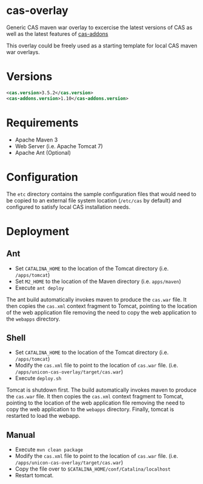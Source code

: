 cas-overlay
==================

Generic CAS maven war overlay to excercise the latest versions of CAS as well as the latest features of [cas-addons](https://github.com/Unicon/cas-addons)

This overlay could be freely used as a starting template for local CAS maven war overlays.

# Versions
```xml
<cas.version>3.5.2</cas.version>
<cas-addons.version>1.10</cas-addons.version>
```

# Requirements
* Apache Maven 3
* Web Server (i.e. Apache Tomcat 7)
* Apache Ant (Optional)

# Configuration
The `etc` directory contains the sample configuration files that would need to be copied to an external file system location (`/etc/cas` by default) and configured to satisfy local CAS installation needs.

# Deployment

## Ant
* Set `CATALINA_HOME` to the location of the Tomcat directory (i.e. `/apps/tomcat`)
* Set `M2_HOME` to the location of the Maven directory (i.e. `apps/maven`)
* Execute `ant deploy`

The ant build automatically invokes maven to produce the `cas.war` file. It then copies the `cas.xml` context fragment to Tomcat, pointing to the location of the web application file removing the need to copy the web application to the `webapps` directory.

## Shell
* Set `CATALINA_HOME` to the location of the Tomcat directory (i.e. `/apps/tomcat`)
* Modify the `cas.xml` file to point to the location of `cas.war` file. (i.e. `/apps/unicon-cas-overlay/target/cas.war`)
* Execute `deploy.sh`

Tomcat is shutdown first. The build automatically invokes maven to produce the `cas.war` file. It then copies the `cas.xml` context fragment to Tomcat, pointing to the location of the web application file removing the need to copy the web application to the `webapps` directory. Finally, tomcat is restarted to load the webapp.

## Manual
* Execute `mvn clean package`
* Modify the `cas.xml` file to point to the location of `cas.war` file. (i.e. `/apps/unicon-cas-overlay/target/cas.war`)
* Copy the file over to `$CATALINA_HOME/conf/Catalina/localhost`
* Restart tomcat.